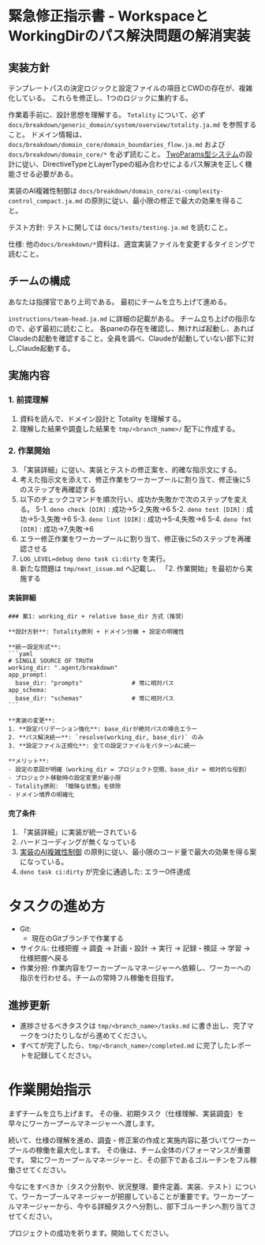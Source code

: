 # 緊急修正指示書 - WorkspaceとWorkingDirのパス解決問題の解消実装

## 実装方針

テンプレートパスの決定ロジックと設定ファイルの項目とCWDの存在が、複雑化している。
これらを修正し、1つのロジックに集約する。

作業着手前に、設計思想を理解する。
`Totality` について、必ず `docs/breakdown/generic_domain/system/overview/totality.ja.md` を参照すること。
ドメイン情報は、 `docs/breakdown/domain_core/domain_boundaries_flow.ja.md` および `docs/breakdown/domain_core/*` を必ず読むこと。
[TwoParams型システム](docs/breakdown/domain_core/two_params_types.ja.md)の設計に従い、DirectiveTypeとLayerTypeの組み合わせによるパス解決を正しく機能させる必要がある。

実装のAI複雑性制御は `docs/breakdown/domain_core/ai-complexity-control_compact.ja.md` の原則に従い、最小限の修正で最大の効果を得ること。


テスト方針:
テストに関しては `docs/tests/testing.ja.md` を読むこと。

仕様:
他の`docs/breakdown/*`資料は、適宜実装ファイルを変更するタイミングで読むこと。

## チームの構成

あなたは指揮官であり上司である。
最初にチームを立ち上げて進める。

`instructions/team-head.ja.md` に詳細の記載がある。
チーム立ち上げの指示なので、必ず最初に読むこと。
各paneの存在を確認し、無ければ起動し、あればClaudeの起動を確認すること。全員を調べ、Claudeが起動していない部下に対し,Claude起動する。


## 実施内容

### 1. 前提理解
1. 資料を読んで、ドメイン設計と Totality を理解する。
2. 理解した結果や調査した結果を `tmp/<branch_name>/` 配下に作成する。

### 2. 作業開始
3. 「実装詳細」に従い、実装とテストの修正案を、的確な指示文にする。
4. 考えた指示文を添えて、修正作業をワーカープールに割り当て、修正後に5のステップを再確認する
5. 以下のチェックコマンドを順次行い、成功か失敗かで次のステップを変える。
5-1. `deno check [DIR]` : 成功→5-2,失敗→6
5-2. `deno test [DIR]` : 成功→5-3,失敗→6
5-3. `deno lint [DIR]` : 成功→5-4,失敗→6
5-4. `deno fmt [DIR]`  : 成功→7,失敗→6
6. エラー修正作業をワーカープールに割り当て、修正後に5のステップを再確認させる
7. `LOG_LEVEL=debug deno task ci:dirty` を実行。
8. 新たな問題は `tmp/next_issue.md` へ記載し、 「2. 作業開始」を最初から実施する


#### 実装詳細

`````
### 案1: working_dir + relative base_dir 方式（推奨）

**設計方針**: Totality原則 + ドメイン分離 + 設定の明確性

**統一設定形式**:
```yaml
# SINGLE SOURCE OF TRUTH
working_dir: ".agent/breakdown"
app_prompt:
  base_dir: "prompts"              # 常に相対パス
app_schema:
  base_dir: "schemas"              # 常に相対パス
```

**実装の変更**:
1. **設定バリデーション強化**: base_dirが絶対パスの場合エラー
2. **パス解決統一**: `resolve(working_dir, base_dir)` のみ
3. **設定ファイル正規化**: 全ての設定ファイルをパターンAに統一

**メリット**:
- 設定の意図が明確（working_dir = プロジェクト空間、base_dir = 相対的な役割）
- プロジェクト移動時の設定変更が最小限
- Totality原則: 「曖昧な状態」を排除
- ドメイン境界の明確化

`````


#### 完了条件

1. 「実装詳細」に実装が統一されている
2. ハードコーディングが無くなっている
3. [実装のAI複雑性制御](`docs/breakdown/domain_core/ai-complexity-control_compact.ja.md`) の原則に従い、最小限のコード量で最大の効果を得る案になっている。
4. `deno task ci:dirty` が完全に通過した: エラー0件達成

# タスクの進め方

- Git:
  - 現在のGitブランチで作業する
- サイクル: 仕様把握 → 調査 → 計画・設計 → 実行 → 記録・検証 → 学習 → 仕様把握へ戻る
- 作業分担: 作業内容をワーカープールマネージャーへ依頼し、ワーカーへの指示を行わせる。チームの常時フル稼働を目指す。

## 進捗更新

- 進捗させるべきタスクは `tmp/<branch_name>/tasks.md` に書き出し、完了マークをつけたりしながら進めてください。
- すべてが完了したら、`tmp/<branch_name>/completed.md` に完了したレポートを記録してください。


# 作業開始指示

まずチームを立ち上げます。
その後、初期タスク（仕様理解、実装調査）を早々にワーカープールマネージャーへ渡します。

続いて、仕様の理解を進め、調査・修正案の作成と実施内容に基づいてワーカープールの稼働を最大化します。
その後は、チーム全体のパフォーマンスが重要です。
常にワーカープールマネージャーと、その部下であるゴルーチンをフル稼働させてください。

今なにをすべきか（タスク分割や、状況整理、要件定義、実装、テスト）について、ワーカープールマネージャーが把握していることが重要です。ワーカープールマネージャーから、今やる詳細タスクへ分割し、部下ゴルーチンへ割り当てさせてください。

プロジェクトの成功を祈ります。開始してください。




